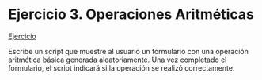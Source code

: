 #  Ejercicio 3. Operaciones Aritméticas

[Ejercicio](http://cpd.iesgrancapitan.org:9118/~cemuja/ra3/e3)

Escribe un script que muestre al usuario un formulario con una operación aritmética básica generada aleatoriamente. Una vez completado el formulario, el script indicará si la operación se realizó correctamente.